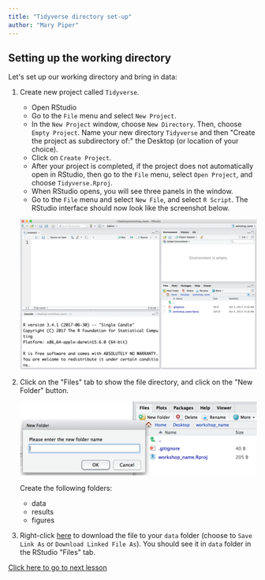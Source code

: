 ```yaml
---
title: "Tidyverse directory set-up"
author: "Mary Piper"
---
```


## Setting up the working directory

Let's set up our working directory and bring in data:

1. Create new project called `Tidyverse`.
	
	- Open RStudio
	- Go to the `File` menu and select `New Project`.
	- In the `New Project` window, choose `New Directory`. Then, choose `Empty Project`. Name your new directory `Tidyverse` and then "Create the project as subdirectory of:" the Desktop (or location of your choice).
	- Click on `Create Project`.
	- After your project is completed, if the project does not automatically open in RStudio, then go to the `File` menu, select `Open Project`, and choose `Tidyverse.Rproj`.
	- When RStudio opens, you will see three panels in the window.
	- Go to the `File` menu and select `New File`, and select `R Script`. The RStudio interface should now look like the screenshot below.

	![RStudio interface](../img/generic_rstudio_interface.png)

2. Click on the "Files" tab to show the file directory, and click on the "New Folder" button.

	![RStudio interface](../img/generic_wd_setup.png)

	Create the following folders:
	
	- data
	- results
	- figures
	
3. Right-click [here](../data/gprofiler_results_Mov10oe.csv) to download the file to your `data` folder (choose to `Save Link As` or `Download Linked File As`). You should see it in `data` folder in the RStudio "Files" tab.

[Click here to go to next lesson](https://hbctraining.github.io/Training-modules/Tidyverse_ggplot2/lessons/intro_tidyverse.html)
